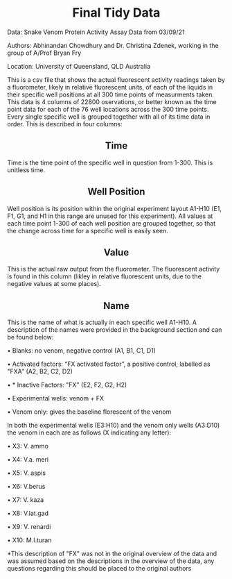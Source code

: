 <h1 align = "center">
Final Tidy Data
</h1>

Data: Snake Venom Protein Activity Assay Data from 03/09/21

Authors: Abhinandan Chowdhury and Dr. Christina Zdenek, working in the group of A/Prof Bryan Fry

Location: University of Queensland, QLD Australia

This is a csv file that shows the actual fluorescent activity readings taken by a fluorometer, likely in relative fluorescent units, of each of the liquids in their specific well positions at all 300 time points of measurments taken. This data is 4 columns of 22800 oservations, or better known as the time point data for each of the 76 well locations across the 300 time points. Every single specific well is grouped together with all of its time data in order. This is described in four columns:

<h2 align = "center">
Time
</h2>
Time is the time point of the specific well in question from 1-300. This is unitless time.

<h2 align = "center">
Well Position
</h2>
Well position is its position within the original experiment layout A1-H10 (E1, F1, G1, and H1 in this range are unused for this experiment). All values at each time point 1-300 of each well position are grouped together, so that the change across time for a specific well is easily seen. 

<h2 align = "center">
Value
</h2>
This is the actual raw output from the fluorometer. The fluorescent activity is found in this column (likley in relative fluorescent units, due to the negative values at some places).

<h2 align = "center">
Name
</h2>
This is the name of what is actually in each specific well A1-H10. A description of the names were provided in the background section and can be found below:

•	Blanks: no venom, negative control (A1, B1, C1, D1)

•	Activated factors: “FX activated factor”, a positive control, labelled as "FXA" (A2, B2, C2, D2)

•	* Inactive Factors: "FX" (E2, F2, G2, H2)

•	Experimental wells: venom + FX

•	Venom only: gives the baseline florescent of the venom

In both the experimental wells (E3:H10) and the venom only wells (A3:D10) the venom in each are as follows (X indicating any letter):

•	X3: V. ammo

•	X4: V.a. meri

•	X5: V. aspis

•	X6: V.berus

•	X7: V. kaza

•	X8: V.lat.gad

•	X9: V. renardi

•	X10: M.l.turan

*This description of "FX" was not in the original overview of the data and was assumed based on the descriptions in the overview of the data, any questions regarding this should be placed to the original authors
